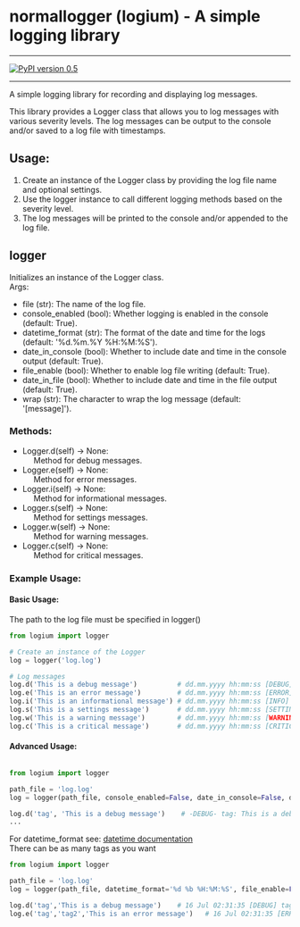# normallogger (logium) - A simple logging library
***
[![PyPI version 0.5](https://badge.fury.io/py/normallogger.svg)](https://pypi.org/project/logium/)
***
A simple logging library for recording and displaying log messages.

This library provides a Logger class that allows you to log messages with various severity levels. The log messages can be output to the console and/or saved to a log file with timestamps.

## Usage:
1. Create an instance of the Logger class by providing the log file name and optional settings.
2. Use the logger instance to call different logging methods based on the severity level.
3. The log messages will be printed to the console and/or appended to the log file.

## logger
Initializes an instance of the Logger class.  
Args:
- file (str): The name of the log file.  
- console_enabled (bool): Whether logging is enabled in the console (default: True).  
- datetime_format (str): The format of the date and time for the logs (default: '%d.%m.%Y %H:%M:%S').  
- date_in_console (bool): Whether to include date and time in the console output (default: True).  
- file_enable (bool): Whether to enable log file writing (default: True).  
- date_in_file (bool): Whether to include date and time in the file output (default: True).  
- wrap (str): The character to wrap the log message (default: '[message]').


### Methods:
- Logger.d(self) -> None:  <br> &nbsp;&nbsp;&nbsp;&nbsp;
    Method for debug messages.
- Logger.e(self) -> None:  <br> &nbsp;&nbsp;&nbsp;&nbsp;
    Method for error messages.
- Logger.i(self) -> None:  <br> &nbsp;&nbsp;&nbsp;&nbsp;
    Method for informational messages.
- Logger.s(self) -> None:  <br> &nbsp;&nbsp;&nbsp;&nbsp;
    Method for settings messages.
- Logger.w(self) -> None:  <br> &nbsp;&nbsp;&nbsp;&nbsp;
    Method for warning messages.
- Logger.c(self) -> None:  <br> &nbsp;&nbsp;&nbsp;&nbsp;
    Method for critical messages.

### Example Usage:
#### Basic Usage:

The path to the log file must be specified in logger()

```python
from logium import logger

# Create an instance of the Logger
log = logger('log.log')

# Log messages
log.d('This is a debug message')          # dd.mm.yyyy hh:mm:ss [DEBUG] This is a debug message
log.e('This is an error message')         # dd.mm.yyyy hh:mm:ss [ERROR] This is an error message
log.i('This is an informational message') # dd.mm.yyyy hh:mm:ss [INFO] This is an informational message
log.s('This is a settings message')       # dd.mm.yyyy hh:mm:ss [SETTINGS] This is a settings message
log.w('This is a warning message')        # dd.mm.yyyy hh:mm:ss [WARNING] This is a warning message
log.c('This is a critical message')       # dd.mm.yyyy hh:mm:ss [CRITICAL] This is a critical message
```

#### Advanced Usage:
```python

from logium import logger

path_file = 'log.log'
log = logger(path_file, console_enabled=False, date_in_console=False, date_in_file=False, wrap = '-level-')

log.d('tag', 'This is a debug message')    # -DEBUG- tag: This is a debug message (in file only)
...
```
For datetime_format see: [datetime documentation](https://docs.python.org/3/library/datetime.html#strftime-and-strptime-format-codes)  
There can be as many tags as you want
```python
from logium import logger

path_file = 'log.log'
log = logger(path_file, datetime_format='%d %b %H:%M:%S', file_enable=False)

log.d('tag','This is a debug message')    # 16 Jul 02:31:35 [DEBUG] tag: This is a debug message (in console only)
log.e('tag','tag2','This is an error message')   # 16 Jul 02:31:35 [ERROR] tag: tag2: This is an error message (in console only)e
```
